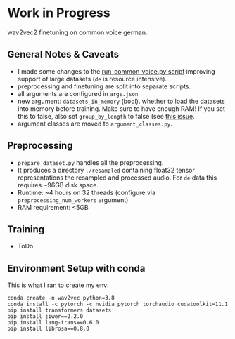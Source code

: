 # Work in Progress

wav2vec2 finetuning on common voice german.

## General Notes & Caveats
- I made some changes to the [run_common_voice.py script](https://github.com/huggingface/transformers/blob/master/examples/research_projects/wav2vec2/run_common_voice.py) improving support of large datasets (`de` is resource intensive).
- preprocessing and finetuning are split into separate scripts.
- all arguments are configured in `args.json`
- new argument: `datasets_in_memory` (bool). whether to load the datasets into memory before training. Make sure to have enough RAM! If you set this to false, also set `group_by_length` to false (see [this issue](https://github.com/huggingface/transformers/issues/10909).
- argument classes are moved to `argument_classes.py`.


## Preprocessing
- `prepare_dataset.py` handles all the preprocessing.
- It produces a directory `./resampled` containing float32 tensor representations the resampled and processed audio. For `de` data this requires ~96GB disk space.
- Runtime: ~4 hours on 32 threads (configure via `preprocessing_num_workers` argument)
- RAM requirement: <5GB

## Training
- ToDo


## Environment Setup with conda
This is what I ran to create my env:
```
conda create -n wav2vec python=3.8
conda install -c pytorch -c nvidia pytorch torchaudio cudatoolkit=11.1
pip install transformers datasets
pip install jiwer==2.2.0
pip install lang-trans==0.6.0
pip install librosa==0.8.0
```
